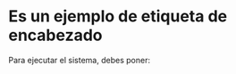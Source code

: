 <h1>Es un ejemplo de etiqueta de encabezado </h1>

Para ejecutar el sistema, debes poner:

```npm install´´´
